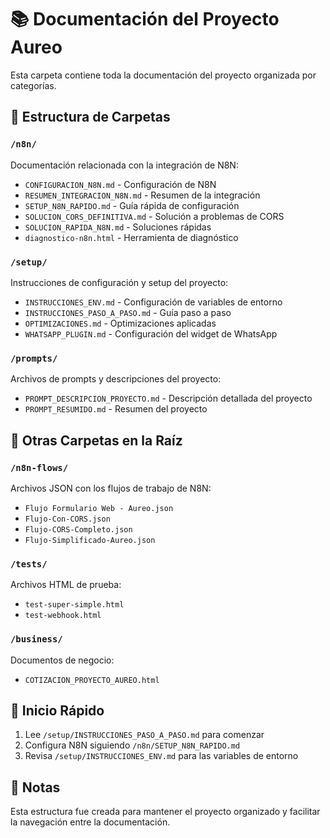 # 📚 Documentación del Proyecto Aureo

Esta carpeta contiene toda la documentación del proyecto organizada por categorías.

## 📁 Estructura de Carpetas

### `/n8n/`
Documentación relacionada con la integración de N8N:
- `CONFIGURACION_N8N.md` - Configuración de N8N
- `RESUMEN_INTEGRACION_N8N.md` - Resumen de la integración
- `SETUP_N8N_RAPIDO.md` - Guía rápida de configuración
- `SOLUCION_CORS_DEFINITIVA.md` - Solución a problemas de CORS
- `SOLUCION_RAPIDA_N8N.md` - Soluciones rápidas
- `diagnostico-n8n.html` - Herramienta de diagnóstico

### `/setup/`
Instrucciones de configuración y setup del proyecto:
- `INSTRUCCIONES_ENV.md` - Configuración de variables de entorno
- `INSTRUCCIONES_PASO_A_PASO.md` - Guía paso a paso
- `OPTIMIZACIONES.md` - Optimizaciones aplicadas
- `WHATSAPP_PLUGIN.md` - Configuración del widget de WhatsApp

### `/prompts/`
Archivos de prompts y descripciones del proyecto:
- `PROMPT_DESCRIPCION_PROYECTO.md` - Descripción detallada del proyecto
- `PROMPT_RESUMIDO.md` - Resumen del proyecto

## 📂 Otras Carpetas en la Raíz

### `/n8n-flows/`
Archivos JSON con los flujos de trabajo de N8N:
- `Flujo Formulario Web - Aureo.json`
- `Flujo-Con-CORS.json`
- `Flujo-CORS-Completo.json`
- `Flujo-Simplificado-Aureo.json`

### `/tests/`
Archivos HTML de prueba:
- `test-super-simple.html`
- `test-webhook.html`

### `/business/`
Documentos de negocio:
- `COTIZACION_PROYECTO_AUREO.html`

## 🚀 Inicio Rápido

1. Lee `/setup/INSTRUCCIONES_PASO_A_PASO.md` para comenzar
2. Configura N8N siguiendo `/n8n/SETUP_N8N_RAPIDO.md`
3. Revisa `/setup/INSTRUCCIONES_ENV.md` para las variables de entorno

## 📝 Notas

Esta estructura fue creada para mantener el proyecto organizado y facilitar la navegación entre la documentación.

